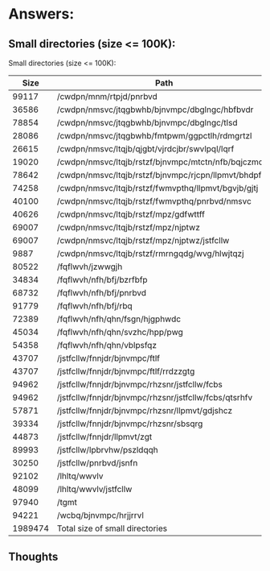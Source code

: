 # Answers:

## Small directories (size <= 100K):

Small directories (size <= 100K):

| Size | Path |
|------|------|
| 99117 | /cwdpn/mnm/rtpjd/pnrbvd |
| 36586 | /cwdpn/nmsvc/jtqgbwhb/bjnvmpc/dbglngc/hbfbvdr |
| 78854 | /cwdpn/nmsvc/jtqgbwhb/bjnvmpc/dbglngc/tlsd |
| 28086 | /cwdpn/nmsvc/jtqgbwhb/fmtpwm/ggpctlh/rdmgrtzl |
| 26615 | /cwdpn/nmsvc/ltqjb/qjgbt/vjrdcjbr/swvlpql/lqrf |
| 19020 | /cwdpn/nmsvc/ltqjb/rstzf/bjnvmpc/mtctn/nfb/bqjczmcr |
| 78642 | /cwdpn/nmsvc/ltqjb/rstzf/bjnvmpc/rjcpn/llpmvt/bhdpfpb |
| 74258 | /cwdpn/nmsvc/ltqjb/rstzf/fwmvpthq/llpmvt/bgvjb/gjtj |
| 40100 | /cwdpn/nmsvc/ltqjb/rstzf/fwmvpthq/pnrbvd/nmsvc |
| 40626 | /cwdpn/nmsvc/ltqjb/rstzf/mpz/gdfwttff |
| 69007 | /cwdpn/nmsvc/ltqjb/rstzf/mpz/njptwz |
| 69007 | /cwdpn/nmsvc/ltqjb/rstzf/mpz/njptwz/jstfcllw |
| 9887 | /cwdpn/nmsvc/ltqjb/rstzf/rmrngqdg/wvg/hlwjtqzj |
| 80522 | /fqflwvh/jzwwgjh |
| 34834 | /fqflwvh/nfh/bfj/bzrfbfp |
| 68732 | /fqflwvh/nfh/bfj/pnrbvd |
| 91779 | /fqflwvh/nfh/bfj/rbq |
| 72389 | /fqflwvh/nfh/qhn/fsgn/hjgphwdc |
| 45034 | /fqflwvh/nfh/qhn/svzhc/hpp/pwg |
| 54358 | /fqflwvh/nfh/qhn/vblpsfqz |
| 43707 | /jstfcllw/fnnjdr/bjnvmpc/ftlf |
| 43707 | /jstfcllw/fnnjdr/bjnvmpc/ftlf/rrdzzgtg |
| 94962 | /jstfcllw/fnnjdr/bjnvmpc/rhzsnr/jstfcllw/fcbs |
| 94962 | /jstfcllw/fnnjdr/bjnvmpc/rhzsnr/jstfcllw/fcbs/qtsrhfv |
| 57871 | /jstfcllw/fnnjdr/bjnvmpc/rhzsnr/llpmvt/gdjshcz |
| 39334 | /jstfcllw/fnnjdr/bjnvmpc/rhzsnr/sbsqrg |
| 44873 | /jstfcllw/fnnjdr/llpmvt/zgt |
| 89993 | /jstfcllw/lpbrvhw/pszldqqh |
| 30250 | /jstfcllw/pnrbvd/jsnfn |
| 92102 | /lhltq/wwvlv |
| 48099 | /lhltq/wwvlv/jstfcllw |
| 97940 | /tgmt |
| 94221 | /wcbq/bjnvmpc/hrjjrrvl |
| 1989474 | Total size of small directories |




## Thoughts
